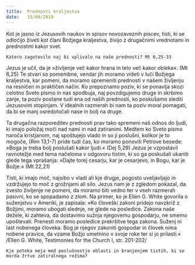 ```yaml
---
title:  Prednosti kraljestva
date:   15/09/2019
---
```


Kot je jasno iz Jezusovih naukov in spisov novozaveznih piscev, tisti, ki se odločijo živeti kot člani Božjega kraljestva, živijo z drugačnimi vrednotami in prednostmi kakor svet.

`Katero zagotovilo naj bi vplivalo na naše prednosti? Mt 6,25-33`

Jezus je učil, da je »življenje več kakor hrana in telo več kakor obleka«. (Mt 6,25) Te stvari so pomembne, vendar jih moramo videti v luči Božjega kraljestva, kar pomeni, da moramo spremeniti prednosti v našem življenju na resničen in praktičen način. Ko prepoznamo poziv, ki se ponavlja skozi celotno Sveto pismo in nas spodbuja, naj povzdigujemo druge in skrbimo zanje, ta poziv postane tudi ena od naših prednosti, ko poskušamo slediti Jezusovim stopinjam. V idealnih razmerah bi nam ta poziv moral pomagati, da bi se manj osredotočali nase in bolj na druge.

Ta drugačna razporeditev prednosti prav tako spremeni naš odnos do ljudi, ki imajo položaj moči nad nami in nad zatiranimi. Medtem ko Sveto pismo naroča kristjanom, naj spoštujejo vlado in so ji poslušni, kolikor je to mogoče, (Rim 13,1-7) pride tudi čas, ko moramo ponoviti Petrove besede: »Boga je treba bolj poslušati kakor ljudi.« (Dej 5,29) Jezus je vzpostavil ravnotežje med tema načeloma v odgovoru tistim, ki so ga poskušali ukaniti glede tega vprašanja: »Dajte torej cesarju, kar je cesarjevo, in Bogu, kar je Božje.« (Mt 22,21)

Tisti, ki imajo moč, najsibo v vladi ali kje drugje, pogosto uveljavljajo in vzdržujejo to moč z grožnjami ali silo. Jezus nam je z zgledom pokazal, da zvesto življenje ne pomeni, da moramo biti vedno ter v vseh razmerah pasivni, ko se spopadamo z zlom. Na primer, ko je Ellen G. White govorila o suženjstvu v Ameriki, je zapisala: »Ko človeški zakoni pridejo navzkriž z Božjimi, moramo ubogati slednje, ne glede na posledice. Zakona naše dežele, ki zahteva, da dostavimo sužnja njegovemu gospodarju, ne smemo upoštevati. Prenesti moramo posledice prekršitve tega zakona. Suženj ni last nobenega človeka. Bog je njegov zakoniti gospodar in človek nima nobene pravice, da vzame Božjo umetnino v svoje roke ter si jo prilasti.« /Ellen G. White, Testimonies for the Church I, str. 201-202/

`Kje poteka meja med poslušnostjo oblasti in branjenjem tistih, ki so morda žrtve zatiralnega režima?`
